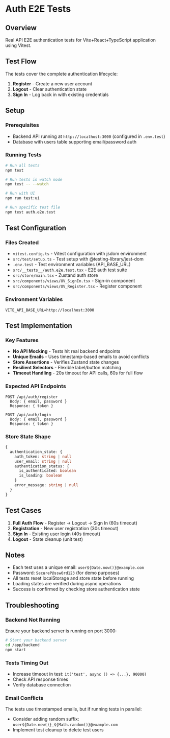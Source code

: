 # Auth E2E Tests

## Overview
Real API E2E authentication tests for Vite+React+TypeScript application using Vitest.

## Test Flow
The tests cover the complete authentication lifecycle:
1. **Register** - Create a new user account
2. **Logout** - Clear authentication state
3. **Sign In** - Log back in with existing credentials

## Setup

### Prerequisites
- Backend API running at `http://localhost:3000` (configured in `.env.test`)
- Database with users table supporting email/password auth

### Running Tests

```bash
# Run all tests
npm test

# Run tests in watch mode
npm test -- --watch

# Run with UI
npm run test:ui

# Run specific test file
npm test auth.e2e.test
```

## Test Configuration

### Files Created
- `vitest.config.ts` - Vitest configuration with jsdom environment
- `src/test/setup.ts` - Test setup with @testing-library/jest-dom
- `.env.test` - Test environment variables (API_BASE_URL)
- `src/__tests__/auth.e2e.test.tsx` - E2E auth test suite
- `src/store/main.tsx` - Zustand auth store
- `src/components/views/UV_SignIn.tsx` - Sign-in component
- `src/components/views/UV_Register.tsx` - Register component

### Environment Variables
```env
VITE_API_BASE_URL=http://localhost:3000
```

## Test Implementation

### Key Features
- **No API Mocking** - Tests hit real backend endpoints
- **Unique Emails** - Uses timestamp-based emails to avoid conflicts
- **Store Assertions** - Verifies Zustand state changes
- **Resilient Selectors** - Flexible label/button matching
- **Timeout Handling** - 20s timeout for API calls, 60s for full flow

### Expected API Endpoints
```
POST /api/auth/register
  Body: { email, password }
  Response: { token }

POST /api/auth/login
  Body: { email, password }
  Response: { token }
```

### Store State Shape
```typescript
{
  authentication_state: {
    auth_token: string | null
    user_email: string | null
    authentication_status: {
      is_authenticated: boolean
      is_loading: boolean
    }
    error_message: string | null
  }
}
```

## Test Cases

1. **Full Auth Flow** - Register → Logout → Sign In (60s timeout)
2. **Registration** - New user registration (30s timeout)
3. **Sign In** - Existing user login (40s timeout)
4. **Logout** - State cleanup (unit test)

## Notes

- Each test uses a unique email: `user${Date.now()}@example.com`
- Password: `SecureP@ssw0rd123` (for demo purposes)
- All tests reset localStorage and store state before running
- Loading states are verified during async operations
- Success is confirmed by checking store authentication state

## Troubleshooting

### Backend Not Running
Ensure your backend server is running on port 3000:
```bash
# Start your backend server
cd /app/backend
npm start
```

### Tests Timing Out
- Increase timeout in test: `it('test', async () => {...}, 90000)`
- Check API response times
- Verify database connection

### Email Conflicts
The tests use timestamped emails, but if running tests in parallel:
- Consider adding random suffix: `user${Date.now()}_${Math.random()}@example.com`
- Implement test cleanup to delete test users
